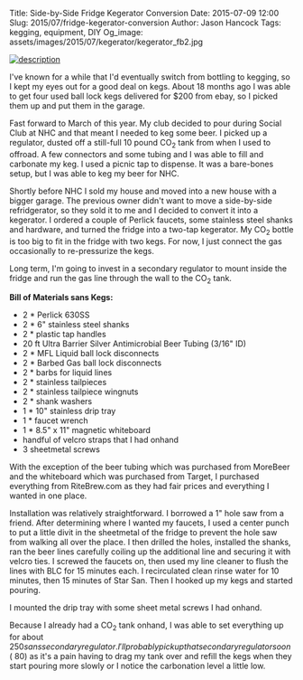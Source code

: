 Title: Side-by-Side Fridge Kegerator Conversion
Date: 2015-07-09 12:00
Slug: 2015/07/fridge-kegerator-conversion
Author: Jason Hancock
Tags: kegging, equipment, DIY
Og_image: assets/images/2015/07/kegerator/kegerator_fb2.jpg

[![description](/assets/images/2015/07/kegerator/kegerator_thumb.jpg)]({filename}/assets/images/2015/07/kegerator/kegerator.jpg)

I've known for a while that I'd eventually switch from bottling to kegging, so I kept my eyes out for a good deal on kegs. About 18 months ago I was able to get four used ball lock kegs delivered for $200 from ebay, so I picked them up and put them in the garage.

Fast forward to March of this year. My club decided to pour during Social Club at NHC and that meant I needed to keg some beer. I picked up a regulator, dusted off a still-full 10 pound CO<sub>2</sub> tank from when I used to offroad. A few connectors and some tubing and I was able to fill and carbonate my keg. I used a picnic tap to dispense. It was a bare-bones setup, but I was able to keg my beer for NHC.

Shortly before NHC I sold my house and moved into a new house with a bigger garage. The previous owner didn't want to move a side-by-side refridgerator, so they sold it to me and I decided to convert it into a kegerator. I ordered a couple of Perlick faucets, some stainless steel shanks and hardware, and turned the fridge into a two-tap kegerator. My CO<sub>2</sub> bottle is too big to fit in the fridge with two kegs. For now, I just connect the gas occasionally to re-pressurize the kegs.

Long term, I'm going to invest in a secondary regulator to mount inside the fridge and run the gas line through the wall to the CO<sub>2</sub> tank.

**Bill of Materials sans Kegs:**

* 2 * Perlick 630SS
* 2 * 6" stainless steel shanks
* 2 * plastic tap handles
* 20 ft Ultra Barrier Silver Antimicrobial Beer Tubing (3/16" ID)
* 2 * MFL Liquid ball lock disconnects
* 2 * Barbed Gas ball lock disconnects
* 2 * barbs for liquid lines
* 2 * stainless tailpieces
* 2 * stainless tailpiece wingnuts
* 2 * shank washers
* 1 * 10" stainless drip tray
* 1 * faucet wrench
* 1 * 8.5" x 11" magnetic whiteboard
* handful of velcro straps that I had onhand
* 3 sheetmetal screws

With the exception of the beer tubing which was purchased from MoreBeer and the whiteboard which was purchased from Target, I purchased everything from RiteBrew.com as they had fair prices and everything I wanted in one place.

Installation was relatively straightforward. I borrowed a 1" hole saw from a friend. After determining where I wanted my faucets, I used a center punch to put a little divit in the sheetmetal of the fridge to prevent the hole saw from walking all over the place. I then drilled the holes, installed the shanks, ran the beer lines carefully coiling up the additional line and securing it with velcro ties. I screwed the faucets on, then used my line cleaner to flush the lines with BLC for 15 minutes each. I recirculated clean rinse water for 10 minutes, then 15 minutes of Star San. Then I hooked up my kegs and started pouring.

I mounted the drip tray with some sheet metal screws I had onhand.

Because I already had a CO<sub>2</sub> tank onhand, I was able to set everything up for about $250 sans secondary regulator. I'll probably pick up that secondary regulator soon (~$80) as it's a pain having to drag my tank over and refill the kegs when they start pouring more slowly or I notice the carbonation level a little low.

